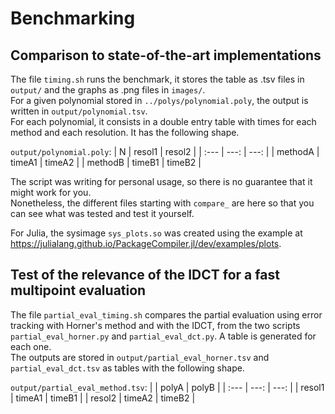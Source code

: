 # Benchmarking

## Comparison to state-of-the-art implementations

The file `timing.sh` runs the benchmark, it stores the table as .tsv files in `output/` and the graphs as .png files in `images/`.\
For a given polynomial stored in `../polys/polynomial.poly`, the output is written in `output/polynomial.tsv`.\
For each polynomial, it consists in a double entry table with times for each method and each resolution. It has the following shape.

`output/polynomial.poly`:
| N      | resol1 | resol2 |
| :--- | ---: | ---: |
| methodA | timeA1 | timeA2 |
| methodB | timeB1 | timeB2 |

The script was writing for personal usage, so there is no guarantee that it might work for you.\
Nonetheless, the different files starting with `compare_` are here so that you can see what was tested and test it yourself.

For Julia, the sysimage `sys_plots.so` was created using the example at https://julialang.github.io/PackageCompiler.jl/dev/examples/plots.

## Test of the relevance of the IDCT for a fast multipoint evaluation

The file `partial_eval_timing.sh` compares the partial evaluation using error tracking with Horner's method and with the IDCT, from the two scripts `partial_eval_horner.py` and `partial_eval_dct.py`. A table is generated for each one.\
The outputs are stored in `output/partial_eval_horner.tsv` and `partial_eval_dct.tsv` as tables with the following shape.

`output/partial_eval_method.tsv`:
|  | polyA | polyB |
| :--- | ---: | ---: |
| resol1 | timeA1 | timeB1 |
| resol2 | timeA2 | timeB2 |
